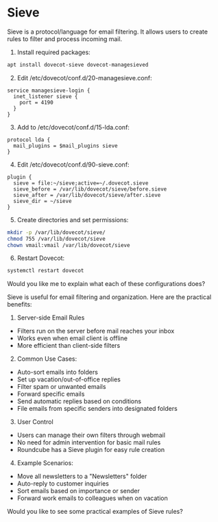 # Sieve 

Sieve is a protocol/language for email filtering. It allows users to create rules to filter and process incoming mail. 

1. Install required packages:
```bash
apt install dovecot-sieve dovecot-managesieved
```

2. Edit /etc/dovecot/conf.d/20-managesieve.conf:
```
service managesieve-login {
  inet_listener sieve {
    port = 4190
  }
}
```

3. Add to /etc/dovecot/conf.d/15-lda.conf:
```
protocol lda {
  mail_plugins = $mail_plugins sieve
}
```

4. Edit /etc/dovecot/conf.d/90-sieve.conf:
```
plugin {
  sieve = file:~/sieve;active=~/.dovecot.sieve
  sieve_before = /var/lib/dovecot/sieve/before.sieve
  sieve_after = /var/lib/dovecot/sieve/after.sieve
  sieve_dir = ~/sieve
}
```

5. Create directories and set permissions:
```bash
mkdir -p /var/lib/dovecot/sieve/
chmod 755 /var/lib/dovecot/sieve
chown vmail:vmail /var/lib/dovecot/sieve
```

6. Restart Dovecot:
```bash
systemctl restart dovecot
```

Would you like me to explain what each of these configurations does?


Sieve is useful for email filtering and organization. Here are the practical benefits:

1. Server-side Email Rules
- Filters run on the server before mail reaches your inbox
- Works even when email client is offline
- More efficient than client-side filters

2. Common Use Cases:
- Auto-sort emails into folders
- Set up vacation/out-of-office replies
- Filter spam or unwanted emails
- Forward specific emails
- Send automatic replies based on conditions
- File emails from specific senders into designated folders

3. User Control
- Users can manage their own filters through webmail
- No need for admin intervention for basic mail rules
- Roundcube has a Sieve plugin for easy rule creation

4. Example Scenarios:
- Move all newsletters to a "Newsletters" folder
- Auto-reply to customer inquiries
- Sort emails based on importance or sender
- Forward work emails to colleagues when on vacation

Would you like to see some practical examples of Sieve rules?
